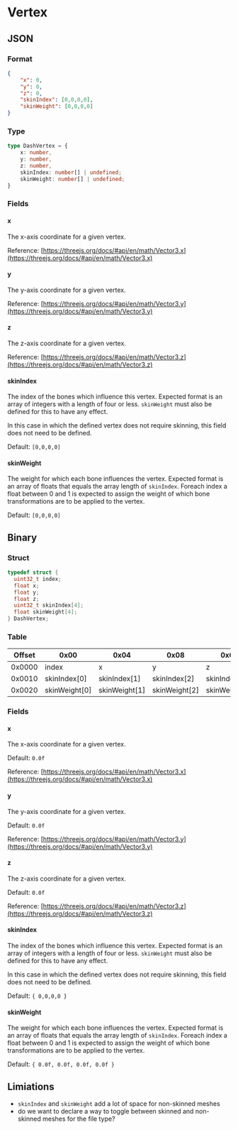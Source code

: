 # Vertex

## JSON

### Format

```json
{
	"x": 0,
	"y": 0,
	"z": 0,
	"skinIndex": [0,0,0,0],
	"skinWeight": [0,0,0,0]
}
```

### Type

```typescript
type DashVertex = {
	x: number,
	y: number,
	z: number,
	skinIndex: number[] | undefined;
	skinWeight: number[] | undefined;
}
```

### Fields

#### x

The x-axis coordinate for a given vertex.

Reference: [https://threejs.org/docs/#api/en/math/Vector3.x](https://threejs.org/docs/#api/en/math/Vector3.x)

#### y

The y-axis coordinate for a given vertex.&#x20;

Reference: [https://threejs.org/docs/#api/en/math/Vector3.y](https://threejs.org/docs/#api/en/math/Vector3.y)

#### z

The z-axis coordinate for a given vertex.

Reference: [https://threejs.org/docs/#api/en/math/Vector3.z](https://threejs.org/docs/#api/en/math/Vector3.z)

#### skinIndex

The index of the bones which influence this vertex. Expected format is an array of integers with a length of four or less. `skinWeight` must also be defined for this to have any effect.

In this case in which the defined vertex does not require skinning, this field does not need to be defined.&#x20;

Default: `[0,0,0,0]`

#### skinWeight

The weight for which each bone influences the vertex. Expected format is an array of floats that equals the array length of `skinIndex`. Foreach index a float between 0 and 1 is expected to assign the weight of which bone transformations are to be applied to the vertex.&#x20;

Default: `[0,0,0,0]`

## Binary

### Struct

```c
typedef struct {
  uint32_t index;
  float x;
  float y;
  float z;
  uint32_t skinIndex[4];
  float skinWeight[4];
} DashVertex;
```

### Table


| Offset | 0x00  | 0x04  | 0x08       | 0x0c       |
| ------ | ----- | ----- | ---------- | ---------- |
| 0x0000 | index  | x  | y       | z       |
| 0x0010 | skinIndex[0]  | skinIndex[1]  | skinIndex[2] | skinIndex[3] |
| 0x0020 | skinWeight[0] | skinWeight[1] | skinWeight[2] | skinWeight[3] |

### Fields

#### x

The x-axis coordinate for a given vertex.

Default: `0.0f`

Reference: [https://threejs.org/docs/#api/en/math/Vector3.x](https://threejs.org/docs/#api/en/math/Vector3.x)

#### y

The y-axis coordinate for a given vertex.&#x20;

Default: `0.0f`

Reference: [https://threejs.org/docs/#api/en/math/Vector3.y](https://threejs.org/docs/#api/en/math/Vector3.y)

#### z

The z-axis coordinate for a given vertex.

Default: `0.0f`

Reference: [https://threejs.org/docs/#api/en/math/Vector3.z](https://threejs.org/docs/#api/en/math/Vector3.z)

#### skinIndex

The index of the bones which influence this vertex. Expected format is an array of integers with a length of four or less. `skinWeight` must also be defined for this to have any effect.

In this case in which the defined vertex does not require skinning, this field does not need to be defined.&#x20;

Default: `{ 0,0,0,0 }`

#### skinWeight

The weight for which each bone influences the vertex. Expected format is an array of floats that equals the array length of `skinIndex`. Foreach index a float between 0 and 1 is expected to assign the weight of which bone transformations are to be applied to the vertex.&#x20;

Default: `{ 0.0f, 0.0f, 0.0f, 0.0f }`

## Limiations

- `skinIndex` and `skinWeight` add a lot of space for non-skinned meshes
- do we want to declare a way to toggle between skinned and non-skinned meshes for the file type?